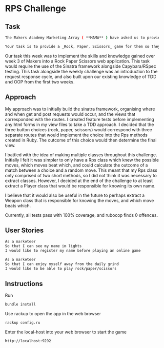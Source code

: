 # RPS Challenge

Task
----

```sh
The Makers Academy Marketing Array ( **MAMA** ) have asked us to provide a game for them. Their daily grind is pretty tough and they need time to steam a little.

Your task is to provide a _Rock, Paper, Scissors_ game for them so they can play on the web.
```

Our task this week was to implement the skills and knowledge gained over week 3 of Makers into a Rock Paper Scissors web application. This task would require the use of the Sinatra framework alongside Capybara/RSpec testing. This task alongside the weekly challenge was an introduction to the request response cycle, and also built upon our existing knowledge of TDD and OOP from the first two weeks.

Approach
--------

My approach was to initially build the sinatra framework, organising where and when get and post requests would occur, and the views that corresponded with the routes. I created feature tests before implementing any html forms in my view files to take a TDD approach. I decided that the three button choices (rock, paper, scissors) would correspond with three separate routes that would implement the choice into the Rps methods created in Ruby. The outcome of this choice would then determine the final view.

I battled with the idea of making multiple classes throughout this challenge. Initially I felt it was simpler to only have a Rps class which knew the possible moves, which moves beat which, and could calculate the outcome of a match between a choice and a random move. This meant that my Rps class only comprised of two short methods, so I did not think it was necessary to extract classes. However, I decided at the end of the challenge to at least extract a Player class that would be responsible for knowing its own name.

I believe that it would also be useful in the future to perhaps extract a Weapon class that is responsible for knowing the moves, and which move beats which.

Currently, all tests pass with 100% coverage, and rubocop finds 0 offences.


User Stories
------------

```sh
As a marketeer
So that I can see my name in lights
I would like to register my name before playing an online game

As a marketeer
So that I can enjoy myself away from the daily grind
I would like to be able to play rock/paper/scissors
```

Instructions
------------
Run
```sh
bundle install
```

Use rackup to open the app in the web browser
```sh
rackup config.ru
```

Enter the local-host into your web browser to start the game
```sh
http://localhost:9292
```
